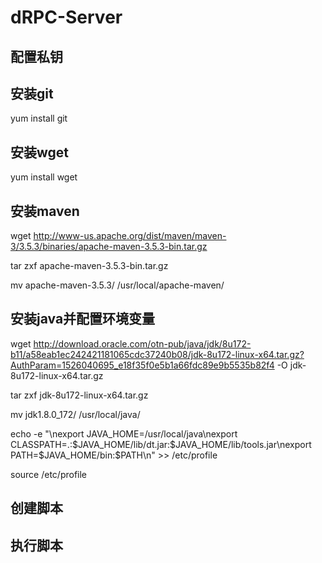 
# dRPC-Server

## 配置私钥

## 安装git

yum install git

## 安装wget 

yum install wget

## 安装maven 

wget http://www-us.apache.org/dist/maven/maven-3/3.5.3/binaries/apache-maven-3.5.3-bin.tar.gz

tar zxf apache-maven-3.5.3-bin.tar.gz

mv apache-maven-3.5.3/ /usr/local/apache-maven/

## 安装java并配置环境变量

wget http://download.oracle.com/otn-pub/java/jdk/8u172-b11/a58eab1ec242421181065cdc37240b08/jdk-8u172-linux-x64.tar.gz?AuthParam=1526040695_e18f35f0e5b1a66fdc89e9b5535b82f4 -O jdk-8u172-linux-x64.tar.gz

tar zxf jdk-8u172-linux-x64.tar.gz

mv jdk1.8.0_172/ /usr/local/java/

echo -e "\nexport JAVA_HOME=/usr/local/java\nexport CLASSPATH=.:\$JAVA_HOME/lib/dt.jar:\$JAVA_HOME/lib/tools.jar\nexport PATH=\$JAVA_HOME/bin:\$PATH\n" >> /etc/profile

source /etc/profile

## 创建脚本

## 执行脚本
